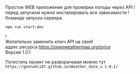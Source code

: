 Простое WEB приложение для проверки погоды через API ! <br/>
перед запуском нужно инсталировать все зависимости ! <br/>
Команда запуска сервера <pre><code>npm run start:dev</code></pre> ! <br/>
Желательно заменить ключ API на свой! <br/>
адрес ресурса https://openweathermap.org/price  <br/>
Версия 1.0.1 <br/>

Потестить проект не разворачивая можно тут `https://gennadii87.github.io/Weather_data_v.1.0.1/`
